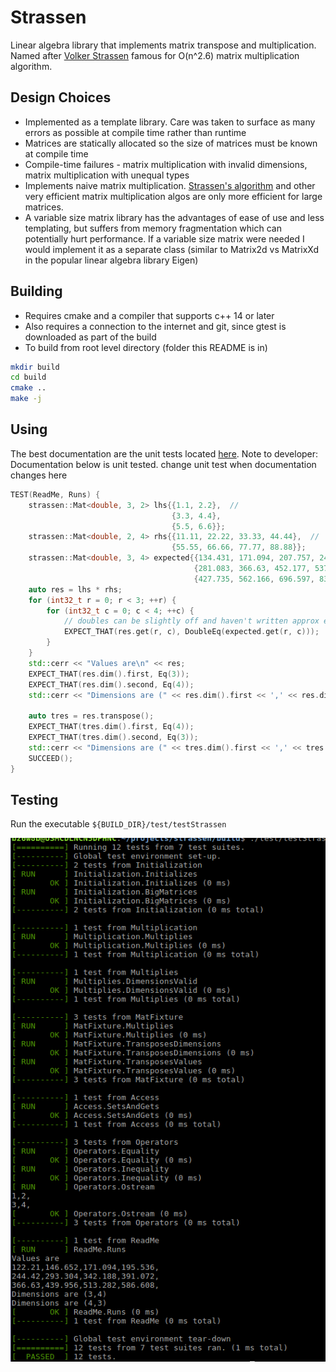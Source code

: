 # Strassen

Linear algebra library that implements matrix transpose and multiplication. Named after [Volker Strassen](https://en.wikipedia.org/wiki/Volker_Strassen) famous for O(n^2.6) matrix multiplication algorithm.

## Design Choices

* Implemented as a template library. Care was taken to surface as many errors as possible at compile time rather than runtime
* Matrices are statically allocated so the size of matrices must be known at compile time
* Compile-time failures - matrix multiplication with invalid dimensions, matrix multiplication with unequal types
* Implements naive matrix multiplication. [Strassen's algorithm](https://en.wikipedia.org/wiki/Strassen_algorithm) and other very efficient matrix multiplication algos are only more efficient for large matrices.
* A variable size matrix library has the advantages of ease of use and less templating, but suffers from memory fragmentation which can potentially hurt performance. If a variable size matrix were needed I would implement it as a separate class (similar to Matrix2d vs MatrixXd in the popular linear algebra library Eigen)


## Building

* Requires cmake and a compiler that supports c++ 14 or later
* Also requires a connection to the internet and git, since gtest is downloaded as part of the build
* To build from root level directory (folder this README is in)

```bash
mkdir build
cd build
cmake ..
make -j
```


## Using

The best documentation are the unit tests located [here](./test/TestStrassen.cpp). 
Note to developer: Documentation below is unit tested. change unit test when documentation changes here

```C++
TEST(ReadMe, Runs) {
    strassen::Mat<double, 3, 2> lhs{{1.1, 2.2},  //  
                                    {3.3, 4.4},
                                    {5.5, 6.6}};
    strassen::Mat<double, 2, 4> rhs{{11.11, 22.22, 33.33, 44.44},  //  
                                    {55.55, 66.66, 77.77, 88.88}};
    strassen::Mat<double, 3, 4> expected{{134.431, 171.094, 207.757, 244.42},  //  
                                         {281.083, 366.63, 452.177, 537.724},
                                         {427.735, 562.166, 696.597, 831.028}};
    auto res = lhs * rhs;
    for (int32_t r = 0; r < 3; ++r) {
        for (int32_t c = 0; c < 4; ++c) {
            // doubles can be slightly off and haven't written approx equality function
            EXPECT_THAT(res.get(r, c), DoubleEq(expected.get(r, c)));
        }   
    }   
    std::cerr << "Values are\n" << res;
    EXPECT_THAT(res.dim().first, Eq(3));
    EXPECT_THAT(res.dim().second, Eq(4));
    std::cerr << "Dimensions are (" << res.dim().first << ',' << res.dim().second << ")\n";

    auto tres = res.transpose();
    EXPECT_THAT(tres.dim().first, Eq(4));
    EXPECT_THAT(tres.dim().second, Eq(3));
    std::cerr << "Dimensions are (" << tres.dim().first << ',' << tres.dim().second << ")\n";
    SUCCEED();
}

```

## Testing

Run the executable `${BUILD_DIR}/test/testStrassen`

![Unit test success](./gtest.png)
